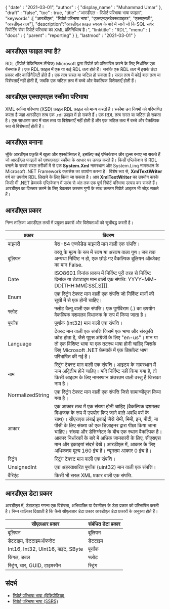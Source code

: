 {
  "date" : "2021-03-01",
  "author" : {
    "display_name" : "Muhammad Umar"
},
  "draft" : "false",
  "toc" : true,
  "title" :"आरडीएल - रिपोर्ट परिभाषा भाषा फाइल",
  "keywords" :[ "आरडीएल", "रिपोर्ट परिभाषा भाषा", "एक्सएमएलटेक्स्टवाइटर", "एक्सएसडी", "आरडीएल तत्व"],
  "description":"आरडीएल फ़ाइल स्वरूप के बारे में जानें जो कि SQL सर्वर रिपोर्टिंग सेवा रिपोर्ट परिभाषा का XML प्रतिनिधित्व है।",
  "linktitle" : "RDL",
  "menu" : {
    "docs" : {
      "parent" : "reporting"
}
},
  "lastmod" : "2021-03-01"
}

## आरडीएल फाइल क्या है? ##

RDL (रिपोर्ट डेफिनिशन लैंग्वेज) Microsoft द्वारा रिपोर्ट को परिभाषित करने के लिए निर्धारित एक बेंचमार्क है। एक RDL फ़ाइल में एक या कई RDL तत्व होते हैं। जबकि एक RDL तत्व में इसके डेटा प्रकार और कार्डिनैलिटी होते हैं। एक तत्व सरल या जटिल हो सकता है। सरल तत्व में कोई बाल तत्व या विशेषताएँ नहीं होती हैं, जबकि एक जटिल तत्व में बच्चे और वैकल्पिक विशेषताएँ होती हैं।

## आरडीएल एक्सएमएल स्कीमा परिभाषा
XML स्कीमा परिभाषा (XSD) फ़ाइल RDL फ़ाइल को मान्य करती है। स्कीमा उन नियमों को परिभाषित करता है जहां आरडीएल तत्व एक .rdl फ़ाइल में हो सकते हैं। एक RDL तत्व सरल या जटिल हो सकता है। एक साधारण तत्व में बाल तत्व या विशेषताएँ नहीं होती हैं और एक जटिल तत्व में बच्चे और वैकल्पिक रूप से विशेषताएँ होती हैं।

## आरडीएल बनाना
चूंकि आरडीएल प्रकृति में खुला और एक्स्टेंसिबल है, इसलिए कई एप्लिकेशन और टूल्स बनाए जा सकते हैं जो आरडीएल फाइलों को एक्सएमएल स्कीमा के आधार पर उत्पन्न करते हैं। किसी एप्लिकेशन से RDL बनाने के सबसे सरल तरीकों में से एक **System.Xml** नामस्थान और System.Linq नामस्थान के Microsoft .NET Framework क्लासेस का उपयोग करना है। विशेष रूप से, **XmlTextWriter** वर्ग का उपयोग RDL लिखने के लिए किया जा सकता है। आप **XmlTextWriter** का उपयोग करके किसी भी .NET फ्रेमवर्क एप्लिकेशन में प्रारंभ से अंत तक एक पूर्ण रिपोर्ट परिभाषा उत्पन्न कर सकते हैं। आरडीएल का विस्तार करने के लिए डेवलपर कस्टम गुणों के साथ कस्टम रिपोर्ट आइटम भी जोड़ सकते हैं।

## आरडीएल प्रकार
निम्न तालिका आरडीएल तत्वों में प्रयुक्त प्रकारों और विशेषताओं को सूचीबद्ध करती है।

|प्रकार|विवरण|
---|---|
|बाइनरी |बेस-64 एन्कोडेड बाइनरी मान वाली एक संपत्ति।|
|बूलियन| वस्तु के मूल्य के रूप में सत्य या असत्य वाला गुण। जब तक अन्यथा निर्दिष्ट न हो, एक छोड़े गए वैकल्पिक बूलियन ऑब्जेक्ट का मान False.| है
|Date |ISO8601 दिनांक प्रारूप में निर्दिष्ट पूरी तरह से निर्दिष्ट दिनांक या डेटाटाइम मान वाली एक संपत्ति: YYYY-MM-DD[THH:MM[:SS[.S]]].|
|Enum |एक स्ट्रिंग टेक्स्ट मान वाली एक संपत्ति जो निर्दिष्ट मानों की सूची में से एक होनी चाहिए।|
|फ्लोट |फ्लोट वैल्यू वाली एक संपत्ति। एक पूर्णविराम (.) का उपयोग वैकल्पिक दशमलव विभाजक के रूप में किया जाता है।|
|पूर्णांक |पूर्णांक (int32) मान वाली एक संपत्ति।|
|Language |टेक्स्ट मान वाली एक संपत्ति जिसमें एक भाषा और संस्कृति कोड होता है, जैसे यूएस अंग्रेजी के लिए "en-us"। मान या तो एक विशिष्ट भाषा या एक तटस्थ भाषा होनी चाहिए जिसके लिए Microsoft .NET फ्रेमवर्क में एक डिफ़ॉल्ट भाषा परिभाषित की गई है।
| नाम | स्ट्रिंग टेक्स्ट मान वाली एक संपत्ति। आइटम के नामस्थान में नाम अद्वितीय होने चाहिए। यदि निर्दिष्ट नहीं किया गया है, तो किसी आइटम के लिए नामस्थान अंतरतम वाली वस्तु है जिसका नाम है।
|NormalizedString |एक स्ट्रिंग टेक्स्ट मान वाली एक संपत्ति जिसे सामान्यीकृत किया गया है।|
| आकार | एक आकार तत्व में एक संख्या होनी चाहिए (वैकल्पिक दशमलव विभाजक के रूप में उपयोग किए जाने वाले अवधि वर्ण के साथ)। सीएसएस लंबाई इकाई जैसे सेमी, मिमी, इन, पीटी, या पीसी के लिए संख्या को एक डिज़ाइनर द्वारा पीछा किया जाना चाहिए। संख्या और डेसिग्नेटर के बीच एक स्थान वैकल्पिक है। आकार निर्धारकों के बारे में अधिक जानकारी के लिए, सीएसएस मान और इकाइयां संदर्भ देखें। आरडीएल में, आकार के लिए अधिकतम मूल्य 160 इंच है। न्यूनतम आकार 0 इंच है।
|स्ट्रिंग |स्ट्रिंग टेक्स्ट मान वाली एक संपत्ति।|
|UnsignedInt | एक अहस्ताक्षरित पूर्णांक (uint32) मान वाली एक संपत्ति।|
|वैरिएंट |किसी भी सरल XML प्रकार वाली एक संपत्ति.|

## आरडीएल डेटा प्रकार
आरडीएल में, डेटाटाइप गणना एक विशेषता, अभिव्यक्ति या पैरामीटर के डेटा प्रकार को परिभाषित करती है। निम्न तालिका दिखाती है कि कैसे सीएलआर डेटा प्रकार आरडीएल डेटा प्रकारों के अनुरूप होते हैं।

|सीएलआर प्रकार |संबंधित डेटा प्रकार|
---|---|
|बूलियन| बूलियन|
|डेटटाइम, डेटटाइमऑफसेट |डेटटाइम|
|Int16, Int32, UInt16, बाइट, SByte |पूर्णांक|
|सिंगल, डबल |फ्लोट|
|स्ट्रिंग, चार, GUID, टाइमस्पैन |स्ट्रिंग|


## संदर्भ ##

- [रिपोर्ट परिभाषा भाषा (विकिपीडिया)](https://en.wikipedia.org/wiki/Report_Definition_Language)
- [रिपोर्ट परिभाषा भाषा (SSRS)](https://docs.microsoft.com/en-us/sql/reporting-services/reports/report-definition-language-ssrs)

